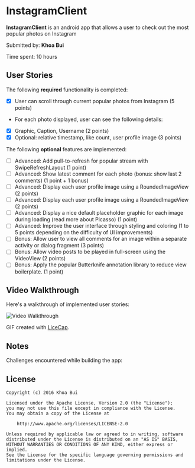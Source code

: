 # InstagramClient

**InstagramClient** is an android app that allows a user to check out the most popular photos on Instagram

Submitted by: **Khoa Bui**

Time spent: 10 hours

## User Stories

The following **required** functionality is completed:

* [x] User can scroll through current popular photos from Instagram (5 points)
* For each photo displayed, user can see the following details:
* [x] Graphic, Caption, Username (2 points)
* [x] Optional: relative timestamp, like count, user profile image (3 points)

The following **optional** features are implemented:

* [ ] Advanced: Add pull-to-refresh for popular stream with SwipeRefreshLayout (1 point)
* [ ] Advanced: Show latest comment for each photo (bonus: show last 2 comments) (1 point + 1 bonus) 
* [ ] Advanced: Display each user profile image using a RoundedImageView (2 points)
* [ ] Advanced: Display each user profile image using a RoundedImageView (2 points)
* [ ] Advanced: Display a nice default placeholder graphic for each image during loading (read more about Picasso) (1 point)
* [ ] Advanced: Improve the user interface through styling and coloring (1 to 5 points depending on the difficulty of UI improvements)
* [ ] Bonus: Allow user to view all comments for an image within a separate activity or dialog fragment (3 points)
* [ ] Bonus: Allow video posts to be played in full-screen using the VideoView (2 points)
* [ ] Bonus: Apply the popular Butterknife annotation library to reduce view boilerplate. (1 point)

## Video Walkthrough 

Here's a walkthrough of implemented user stories:

<img src='' title='Video Walkthrough' width='' alt='Video Walkthrough' />

GIF created with [LiceCap](http://www.cockos.com/licecap/).

## Notes

Challenges encountered while building the app:

## License

    Copyright (c) 2016 Khoa Bui

    Licensed under the Apache License, Version 2.0 (the "License");
    you may not use this file except in compliance with the License.
    You may obtain a copy of the License at

        http://www.apache.org/licenses/LICENSE-2.0

    Unless required by applicable law or agreed to in writing, software
    distributed under the License is distributed on an "AS IS" BASIS,
    WITHOUT WARRANTIES OR CONDITIONS OF ANY KIND, either express or implied.
    See the License for the specific language governing permissions and
    limitations under the License.
